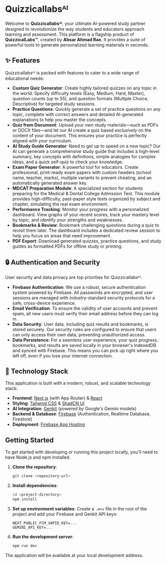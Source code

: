 
# Quizzicallabsᴬᴵ

Welcome to **Quizzicallabsᴬᴵ**, your ultimate AI-powered study partner designed to revolutionize the way students and educators approach learning and assessment. This platform is a flagship product of **QuizzicalLabs™**, created by **Absar Ahmad Rao**. It provides a suite of powerful tools to generate personalized learning materials in seconds.

## ✨ Features

Quizzicallabsᴬᴵ is packed with features to cater to a wide range of educational needs:

-   **Custom Quiz Generator**: Create highly tailored quizzes on any topic in the world. Specify difficulty levels (Easy, Medium, Hard, Master), question counts (up to 55), and question formats (Multiple Choice, Descriptive) for targeted study sessions.
-   **Practice Questions**: Quickly generate a set of practice questions on any topic, complete with correct answers and detailed AI-generated explanations to help you master the concepts.
-   **Quiz from Document**: Upload your own study materials—such as PDFs or DOCX files—and let our AI create a quiz based *exclusively* on the content of your document. This ensures your practice is perfectly aligned with your curriculum.
-   **AI Study Guide Generator**: Need to get up to speed on a new topic? Our AI can generate a comprehensive study guide that includes a high-level summary, key concepts with definitions, simple analogies for complex ideas, and a quick self-quiz to check your knowledge.
-   **Exam Paper Generator**: A powerful tool for educators. Create professional, print-ready exam papers with custom headers (school name, teacher, marks), multiple variants to prevent cheating, and an automatically generated answer key.
-   **MDCAT Preparation Module**: A specialized section for students preparing for the Medical & Dental College Admission Test. This module provides high-difficulty, past-paper style tests organized by subject and chapter, simulating the real exam environment.
-   **Performance Tracking**: Monitor your progress with a personalized dashboard. View graphs of your recent scores, track your mastery level by topic, and identify your strengths and weaknesses.
-   **Bookmarks & Review**: Bookmark challenging questions during a quiz to revisit them later. The dashboard includes a dedicated review session to help you focus on areas that need improvement.
-   **PDF Export**: Download generated quizzes, practice questions, and study guides as formatted PDFs for offline study or printing.

## 🔒 Authentication and Security

User security and data privacy are top priorities for Quizzicallabsᴬᴵ.

-   **Firebase Authentication**: We use a robust, secure authentication system powered by Firebase. All passwords are encrypted, and user sessions are managed with industry-standard security protocols for a safe, cross-device experience.
-   **Email Verification**: To ensure the validity of user accounts and prevent spam, all new users must verify their email address before they can log in.
-   **Data Security**: User data, including quiz results and bookmarks, is stored securely. Our security rules are configured to ensure that users can only access their own data, preventing unauthorized access.
-   **Data Persistence**: For a seamless user experience, your quiz progress, bookmarks, and results are saved locally in your browser's IndexedDB and synced with Firebase. This means you can pick up right where you left off, even if you lose your internet connection.

## 🚀 Technology Stack

This application is built with a modern, robust, and scalable technology stack:

-   **Frontend**: [Next.js](https://nextjs.org/) (with App Router) & [React](https://react.dev/)
-   **Styling**: [Tailwind CSS](https://tailwindcss.com/) & [ShadCN UI](https://ui.shadcn.com/)
-   **AI Integration**: [Genkit](https://firebase.google.com/docs/genkit) (powered by Google's Gemini models)
-   **Backend & Database**: [Firebase](https://firebase.google.com/) (Authentication, Realtime Database, Firestore)
-   **Deployment**: [Firebase App Hosting](https://firebase.google.com/docs/app-hosting)

## Getting Started

To get started with developing or running this project locally, you'll need to have Node.js and npm installed.

1.  **Clone the repository**:
    ```bash
    git clone <repository-url>
    ```
2.  **Install dependencies**:
    ```bash
    cd <project-directory>
    npm install
    ```
3.  **Set up environment variables**:
    Create a `.env` file in the root of the project and add your Firebase and Genkit API keys:
    ```
    NEXT_PUBLIC_FCM_VAPID_KEY=...
    GEMINI_API_KEY=...
    ```
4.  **Run the development server**:
    ```bash
    npm run dev
    ```

The application will be available at your local development address.
